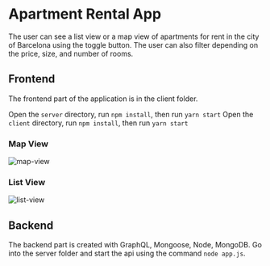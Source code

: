 # Apartment Rental App

The user can see a list view or a map view of apartments for rent in the city of Barcelona using the toggle button. The user can also filter depending on the price, size, and number of rooms. 

## Frontend

The frontend part of the application is in the client folder. 

Open the `server` directory, run `npm install`, then run `yarn start`
Open the `client` directory, run `npm install`, then run `yarn start`

### Map View

![map-view](https://user-images.githubusercontent.com/44602686/72021317-0468f480-326e-11ea-80f8-f8c9e53a2361.png)

### List View


![list-view](https://user-images.githubusercontent.com/44602686/72021435-45f99f80-326e-11ea-9dcf-dfc09e64c583.png)

## Backend

The backend part is created with GraphQL, Mongoose, Node, MongoDB. Go into the server folder and start the api using the command `node app.js`.